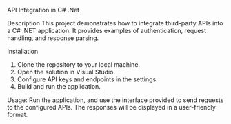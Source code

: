API Integration in C# .Net


Description
This project demonstrates how to integrate third-party APIs into a C# .NET application. It provides examples of authentication, request handling, and response parsing.

Installation

1. Clone the repository to your local machine.
2. Open the solution in Visual Studio.
3. Configure API keys and endpoints in the settings.
4. Build and run the application.


Usage:
Run the application, and use the interface provided to send requests to the configured APIs. The responses will be displayed in a user-friendly format.

